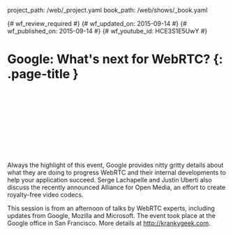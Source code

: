 project_path: /web/_project.yaml
book_path: /web/shows/_book.yaml

{# wf_review_required #}
{# wf_updated_on: 2015-09-14 #}
{# wf_published_on: 2015-09-14 #}
{# wf_youtube_id: HCE3S1E5UwY #}

# Google: What's next for WebRTC? {: .page-title }


<div class="video-wrapper">
  <iframe class="devsite-embedded-youtube-video" data-video-id="HCE3S1E5UwY"
          data-autohide="1" data-showinfo="0" frameborder="0" allowfullscreen>
  </iframe>
</div>

Always the highlight of this event, Google provides nitty gritty details about what they are doing to progress WebRTC and their internal developments to help your application succeed. Serge Lachapelle and Justin Uberti also discuss the recently announced Alliance for Open Media, an effort to create royalty-free video codecs.

This session is from an afternoon of talks by WebRTC experts, including updates from Google, Mozilla and Microsoft. The event took place at the Google office in San Francisco. More details at http://krankygeek.com.
